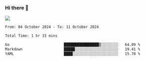 ### Hi there 👋️

![](https://komarev.com/ghpvc/?username=Loner1024)

<!--START_SECTION:waka-->

```txt
From: 04 October 2024 - To: 11 October 2024

Total Time: 1 hr 33 mins

Go                         ████████████████▒░░░░░░░░   64.89 %
Markdown                   █████░░░░░░░░░░░░░░░░░░░░   19.41 %
YAML                       ████░░░░░░░░░░░░░░░░░░░░░   15.70 %
```

<!--END_SECTION:waka-->



